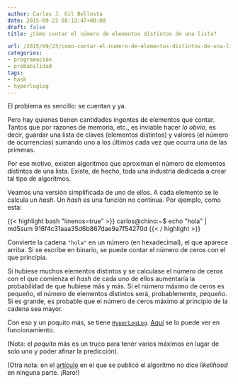 ```yaml
---
author: Carlos J. Gil Bellosta
date: 2015-09-23 08:13:47+00:00
draft: false
title: ¿Cómo contar el número de elementos distintos de una lista?

url: /2015/09/23/como-contar-el-numero-de-elementos-distintos-de-una-lista/
categories:
- programación
- probabilidad
tags:
- hash
- hyperloglog
---
```


El problema es sencillo: se cuentan y ya.

Pero hay quienes tienen cantidades ingentes de elementos que contar. Tantos que por razones de memoria, etc., es inviable hacer _lo obvio_, es decir, guardar una lista de claves (elementos distintos) y valores (el número de ocurrencias) sumando uno a los últimos cada vez que ocurra una de las primeras.

Por ese motivo, existen algoritmos que aproximan el número de elementos distintos de una lista. Existe, de hecho, toda una industria dedicada a crear tal tipo de algoritmos.

Veamos una versión simplificada de uno de ellos. A cada elemento se le calcula un _hash_. Un _hash_ es una función no continua. Por ejemplo, como esta:

{{< highlight bash "linenos=true" >}}
carlos@chino:~$ echo "hola" | md5sum
916f4c31aaa35d6b867dae9a7f54270d
{{< / highlight >}}

Convierte la cadena `"hola"` en un número (en hexadecimal), el que aparece arriba. Si se escribe en binario, se puede contar el número de ceros con el que principia.

Si hubiese muchos elementos distintos y se calculase el número de ceros con el que comienza el _hash_ de cada uno de ellos aumentaría la probabilidad de que hubiese más y más. Si el número máximo de ceros es pequeño, el número de elementos distintos será, probablemente, pequeño. Si es grande, es probable que el número de ceros máximo al principio de la cadena sea mayor.

Con eso y un poquito más, se tiene [`HyperLogLog`](http://antirez.com/news/75). [Aquí](http://content.research.neustar.biz/blog/hll.html) se lo puede ver en funcionamiento.

(Nota: el _poquito_ más es un truco para tener varios máximos en lugar de solo uno y poder afinar la predicción).

(Otra nota: en el [artículo](http://algo.inria.fr/flajolet/Publications/FlFuGaMe07.pdf) en el que se publicó el algoritmo no dice _likelihood_ en ninguna parte. ¡Raro!)








